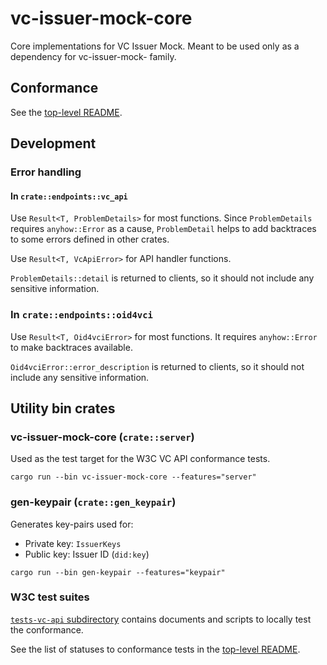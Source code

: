 # vc-issuer-mock-core

<!-- cargo-rdme start -->

Core implementations for VC Issuer Mock. Meant to be used only as a dependency for vc-issuer-mock- family.

## Conformance

See the [top-level README](https://github.com/laysakura/vc-issuer-mock/blob/main/README.md#conformance).

## Development

### Error handling

#### In `crate::endpoints::vc_api`

Use `Result<T, ProblemDetails>` for most functions. Since `ProblemDetails` requires `anyhow::Error` as a cause, `ProblemDetail` helps to add backtraces to some errors defined in other crates.

Use `Result<T, VcApiError>` for API handler functions.

`ProblemDetails::detail` is returned to clients, so it should not include any sensitive information.

### In `crate::endpoints::oid4vci`

Use `Result<T, Oid4vciError>` for most functions. It requires `anyhow::Error` to make backtraces available.

`Oid4vciError::error_description` is returned to clients, so it should not include any sensitive information.

## Utility bin crates

### vc-issuer-mock-core (`crate::server`)

Used as the test target for the W3C VC API conformance tests.

```console
cargo run --bin vc-issuer-mock-core --features="server"
```

### gen-keypair (`crate::gen_keypair`)

Generates key-pairs used for:

- Private key: `IssuerKeys`
- Public key: Issuer ID (`did:key`)

```console
cargo run --bin gen-keypair --features="keypair"
```

<!-- cargo-rdme end -->

### W3C test suites

[`tests-vc-api` subdirectory](./tests-vc-api/) contains documents and scripts to locally test the conformance.

See the list of statuses to conformance tests in the [top-level README](../../README.md).
